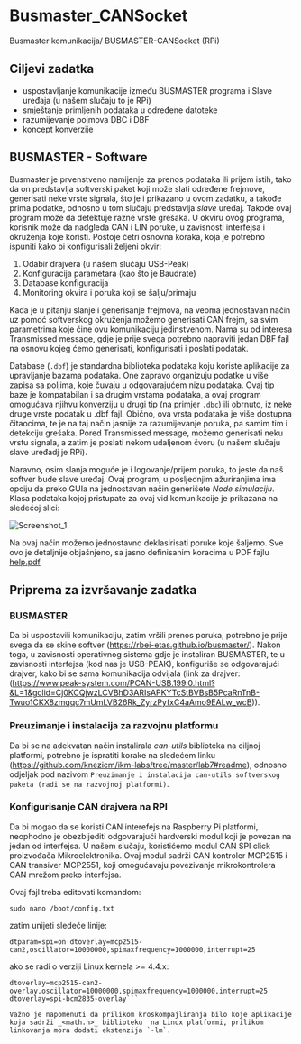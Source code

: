 # Busmaster_CANSocket
 Busmaster komunikacija/ BUSMASTER-CANSocket (RPi)
 
## Ciljevi zadatka
- uspostavljanje komunikacije između BUSMASTER programa i Slave uređaja (u našem slučaju to je RPi)
- smještanje primljenih podataka u određene datoteke 
- razumijevanje pojmova DBC i DBF
- koncept konverzije 


## BUSMASTER - Software

Busmaster je prvenstveno namijenje za prenos podataka ili prijem istih, tako da on predstavlja softverski paket koji može slati određene frejmove, generisati neke vrste signala, što je i prikazano u ovom zadatku, a takođe prima podatke, odnosno u tom slučaju predstavlja _slave_ uređaj. Takođe ovaj program može da detektuje razne vrste grešaka. U okviru ovog programa, korisnik može da nadgleda CAN i LIN poruke, u zavisnosti interfejsa i okruženja koje koristi.
Postoje četri osnovna koraka, koja je potrebno ispuniti kako bi konfigurisali željeni okvir:

1. Odabir drajvera (u našem slučaju USB-Peak)
2. Konfiguracija parametara (kao što je Baudrate)
3. Database konfiguracija
4. Monitoring okvira i poruka koji se šalju/primaju

Kada je u pitanju slanje i generisanje frejmova, na veoma jednostavan način uz pomoć softverskog okruženja možemo generisati CAN frejm, sa svim parametrima koje čine ovu komunikaciju jedinstvenom. Nama su od interesa Transmissed message, gdje je prije svega potrebno napraviti jedan DBF fajl na osnovu kojeg ćemo generisati, konfigurisati i poslati podatak. 

Database (`.dbf`) je standardna biblioteka podataka koju koriste aplikacije za upravljanje bazama podataka. One zapravo organizuju podatke u više zapisa sa poljima, koje čuvaju u odgovarajućem nizu podataka. Ovaj tip baze je kompatabilan i sa drugim vrstama podataka, a ovaj program omogućava njihvu konverziju u drugi tip (na primjer `.dbc`) ili obrnuto, iz neke druge vrste podatak u .dbf fajl. Obično, ova vrsta podataka je više dostupna čitaocima, te je na taj način jasnije za razumijevanje poruka, pa samim tim i detekciju grešaka.
Pored Transmissed message, možemo generisati neku vrstu signala, a zatim je poslati nekom udaljenom čvoru (u našem slučaju slave uređadj je RPi). 

Naravno, osim slanja moguće je i logovanje/prijem poruka, to jeste da naš softver bude slave uređaj.
Ovaj program, u posljednjim ažuriranjima ima opciju da preko GUIa na jednostavan način generišete _Node simulaciju_. Klasa podataka kojoj pristupate za ovaj vid komunikacije je prikazana na sledećoj slici:

![Screenshot_1](https://user-images.githubusercontent.com/73527927/178165789-c2ca62f4-a61e-4d91-b1e8-bfe37558c6ab.png)

Na ovaj način možemo jednostavno deklasirisati poruke koje šaljemo.
Sve ovo je detaljnije objašnjeno, sa jasno definisanim koracima u PDF fajlu [help.pdf](https://raw.githubusercontent.com/rbei-etas/busmaster-documents/master/help.pdf)


## Priprema za izvršavanje zadatka

### BUSMASTER

Da bi uspostavili komunikaciju, zatim vršili prenos poruka, potrebno je prije svega da se skine softver (https://rbei-etas.github.io/busmaster/). 
Nakon toga, u zavisnosti operativnog sistema gdje je instaliran BUSMASTER, te u zavisnosti interfejsa (kod nas je USB-PEAK), konfiguriše se odgovarajući drajver, kako bi se sama komunikacija odvijala (link za drajver: (https://www.peak-system.com/PCAN-USB.199.0.html?&L=1&gclid=Cj0KCQjwzLCVBhD3ARIsAPKYTcStBVBsB5PcaRnTnB-Twuo1CKX8zmqqc7mUmLVB26Rk_ZyrzPyfxC4aAmo9EALw_wcB)).

### Preuzimanje i instalacija za razvojnu platformu

Da bi se na adekvatan način instalirala _can-utils_ biblioteka na ciljnoj platformi, potrebno je ispratiti korake na sledećem linku (https://github.com/knezicm/ikm-labs/tree/master/lab7#readme), odnosno odjeljak pod nazivom `Preuzimanje i instalacija can-utils softverskog paketa (radi se na razvojnoj platformi)`.


### Konfigurisanje CAN drajvera na RPI

Da bi mogao da se koristi CAN interefejs na Raspberry Pi platformi, neophodno je obezbijediti odgovarajući hardverski modul koji je povezan na jedan od interfejsa.  U našem slučaju, koristićemo modul CAN SPI click proizvođača Mikroelektronika. Ovaj modul sadrži CAN kontroler MCP2515 i CAN transiver MCP2551, koji omogućavaju povezivanje mikrokontrolera CAN mrežom preko interfejsa.

Ovaj fajl treba editovati komandom:

`sudo nano /boot/config.txt`
 
 zatim unijeti sledeće linije:
 
 `dtparam=spi=on
dtoverlay=mcp2515-can2,oscillator=10000000,spimaxfrequency=1000000,interrupt=25`

ako se radi o verziji Linux kernela >= 4.4.x:

```dtparam=spi=on
dtoverlay=mcp2515-can2-overlay,oscillator=10000000,spimaxfrequency=1000000,interrupt=25
dtoverlay=spi-bcm2835-overlay```

Važno je napomenuti da prilikom kroskompajliranja bilo koje aplikacije koja sadrži _<math.h>_ biblioteku  na Linux platformi, prilikom linkovanja mora dodati ekstenzija `-lm`.



